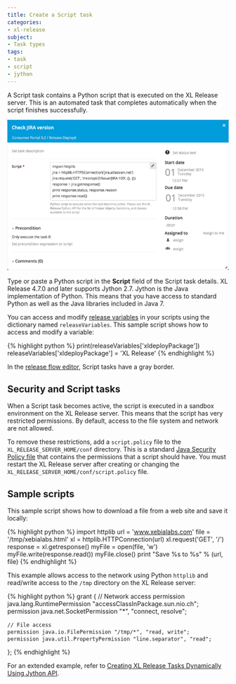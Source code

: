 ```yaml
---
title: Create a Script task
categories:
- xl-release
subject:
- Task types
tags:
- task
- script
- jython
---
```


A Script task contains a Python script that is executed on the XL Release server. This is an automated task that completes automatically when the script finishes successfully.

![Script Task Details](../images/script-task-details.png)

Type or paste a Python script in the **Script** field of the Script task details. XL Release 4.7.0 and later supports Jython 2.7. Jython is the Java implementation of Python. This means that you have access to standard Python as well as the Java libraries included in Java 7.

You can access and modify [release variables](/xl-release/concept/variables-in-xl-release.html) in your scripts using the dictionary named `releaseVariables`. This sample script shows how to access and modify a variable:

{% highlight python %}
print(releaseVariables['xldeployPackage'])
releaseVariables['xldeployPackage'] = 'XL Release'
{% endhighlight %}

In the [release flow editor](/xl-release/how-to/using-the-release-flow-editor.html), Script tasks have a gray border.

## Security and Script tasks

When a Script task becomes active, the script is executed in a sandbox environment on the XL Release server. This means that the script has very restricted permissions. By default, access to the file system and network are not allowed.

To remove these restrictions, add a `script.policy` file to the `XL_RELEASE_SERVER_HOME/conf` directory. This is a standard [Java Security Policy file](http://docs.oracle.com/javase/7/docs/technotes/guides/security/PolicyFiles.html) that contains the permissions that a script should have. You must restart the XL Release server after creating or changing the `XL_RELEASE_SERVER_HOME/conf/script.policy` file.

## Sample scripts

This sample script shows how to download a file from a web site and save it locally:

{% highlight python %}
import httplib
url = 'www.xebialabs.com'
file = '/tmp/xebialabs.html'
xl = httplib.HTTPConnection(url)
xl.request('GET', '/')
response = xl.getresponse()
myFile = open(file, 'w')
myFile.write(response.read())
myFile.close()
print "Save %s to %s" % (url, file)
{% endhighlight %}

This example allows access to the network using Python `httplib` and read/write access to the `/tmp` directory on the XL Release server:

{% highlight python %}
grant {
    // Network access
    permission  java.lang.RuntimePermission "accessClassInPackage.sun.nio.ch";
    permission  java.net.SocketPermission "*", "connect, resolve";

    // File access
    permission java.io.FilePermission "/tmp/*", "read, write";
    permission java.util.PropertyPermission "line.separator", "read";
};
{% endhighlight %}

For an extended example, refer to [Creating XL Release Tasks Dynamically Using Jython API](http://blog.xebialabs.com/2015/08/11/creating-xl-release-tasks-dynamically-using-jython-api/).
